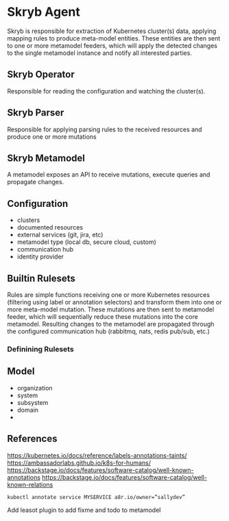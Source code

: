 # Skryb Agent

Skryb is responsible for extraction of Kubernetes cluster(s) data, applying mapping rules to produce meta-model entities. These entities are then sent to
one or more metamodel feeders, which will apply the detected changes to the single metamodel instance and notify all interested parties. 

## Skryb Operator

Responsible for reading the configuration and watching the cluster(s). 

## Skryb Parser

Responsible for applying parsing rules to the received resources and produce one or more mutations

## Skryb Metamodel

A metamodel exposes an API to receive mutations, execute queries and propagate changes. 


## Configuration

- clusters
- documented resources
- external services (git, jira, etc)
- metamodel type (local db, secure cloud, custom)
- communication hub
- identity provider

## Builtin Rulesets

Rules are simple functions receiving one or more Kubernetes resources (filtering using label or annotation selectors) and transform them into
one or more meta-model mutation. These mutations are then sent to metamodel feeder, which will sequentially reduce these mutations into the core
metamodel. Resulting changes to the metamodel are propagated through the configured communication hub (rabbitmq, nats, redis pub/sub, etc.)





### Definining Rulesets


## Model

- organization
- system
- subsystem
- domain
- 


## References

https://kubernetes.io/docs/reference/labels-annotations-taints/
https://ambassadorlabs.github.io/k8s-for-humans/
https://backstage.io/docs/features/software-catalog/well-known-annotations
https://backstage.io/docs/features/software-catalog/well-known-relations

`kubectl annotate service MYSERVICE a8r.io/owner=”sallydev”`

Add leasot plugin to add fixme and todo to metamodel


